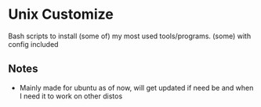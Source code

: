 # Unix Customize
Bash scripts to install (some of) my most used tools/programs. (some) with config included

## Notes
- Mainly made for ubuntu as of now, will get updated if need be and when I need it to work on other distos
